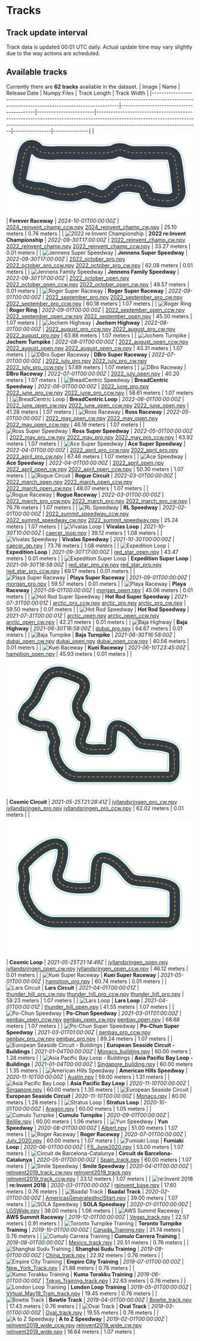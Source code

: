 
# Tracks
## Track update interval
Track data is updated 00:01 UTC daily. Actual update time may vary slightly due to the way actions are scheduled.
## Available tracks
Currently there are **62 tracks** available in the dataset.
| Image                                                                                                                                        | Name                                     | Release Date           | Numpy Files                                                                                                                                                                                          | Track Length   | Track Width   |
|----------------------------------------------------------------------------------------------------------------------------------------------|------------------------------------------|------------------------|------------------------------------------------------------------------------------------------------------------------------------------------------------------------------------------------------|----------------|---------------|
| ![Forever Raceway](./assets/arn:aws:deepracer:us-east-1::track/2024_reinvent_champ/track-resources/2024_reinvent_champ.svg)                  | **Forever Raceway**                      | *2024-10-01T00:00:00Z* | [2024_reinvent_champ_ccw.npy](././npy/2024_reinvent_champ_ccw.npy) [2024_reinvent_champ_cw.npy](././npy/2024_reinvent_champ_cw.npy)                                                                  | 25.10 meters   | 0.76 meters   |
| ![2022 re:Invent Championship](./assets/arn:aws:deepracer:us-east-1::track/2022_reinvent_champ/track-resources/2022_reinvent_champ.svg)      | **2022 re:Invent Championship**          | *2022-09-30T17:00:00Z* | [2022_reinvent_champ_cw.npy](././npy/2022_reinvent_champ_cw.npy) [2022_reinvent_champ.npy](././npy/2022_reinvent_champ.npy) [2022_reinvent_champ_ccw.npy](././npy/2022_reinvent_champ_ccw.npy)       | 33.27 meters   | 0.01 meters   |
| ![Jennens Super Speedway](./assets/arn:aws:deepracer:us-east-1::track/2022_october_pro/track-resources/2022_october_pro.svg)                 | **Jennens Super Speedway**               | *2022-09-30T17:00:00Z* | [2022_october_pro.npy](././npy/2022_october_pro.npy) [2022_october_pro_ccw.npy](././npy/2022_october_pro_ccw.npy) [2022_october_pro_cw.npy](././npy/2022_october_pro_cw.npy)                         | 62.08 meters   | 0.01 meters   |
| ![Jennens Family Speedway](./assets/arn:aws:deepracer:us-east-1::track/2022_october_open/track-resources/2022_october_open.svg)              | **Jennens Family Speedway**              | *2022-09-30T17:00:00Z* | [2022_october_open.npy](././npy/2022_october_open.npy) [2022_october_open_ccw.npy](././npy/2022_october_open_ccw.npy) [2022_october_open_cw.npy](././npy/2022_october_open_cw.npy)                   | 49.57 meters   | 0.01 meters   |
| ![Roger Super Raceway](./assets/arn:aws:deepracer:us-east-1::track/2022_september_pro/track-resources/2022_september_pro.svg)                | **Roger Super Raceway**                  | *2022-09-01T00:00:00Z* | [2022_september_pro.npy](././npy/2022_september_pro.npy) [2022_september_pro_cw.npy](././npy/2022_september_pro_cw.npy) [2022_september_pro_ccw.npy](././npy/2022_september_pro_ccw.npy)             | 60.18 meters   | 1.07 meters   |
| ![Roger Ring](./assets/arn:aws:deepracer:us-east-1::track/2022_september_open/track-resources/2022_september_open.svg)                       | **Roger Ring**                           | *2022-09-01T00:00:00Z* | [2022_september_open_ccw.npy](././npy/2022_september_open_ccw.npy) [2022_september_open_cw.npy](././npy/2022_september_open_cw.npy) [2022_september_open.npy](././npy/2022_september_open.npy)       | 45.30 meters   | 1.07 meters   |
| ![Jochem Highway](./assets/arn:aws:deepracer:us-east-1::track/2022_august_pro/track-resources/2022_august_pro.svg)                           | **Jochem Highway**                       | *2022-08-01T00:00:00Z* | [2022_august_pro_ccw.npy](././npy/2022_august_pro_ccw.npy) [2022_august_pro_cw.npy](././npy/2022_august_pro_cw.npy) [2022_august_pro.npy](././npy/2022_august_pro.npy)                               | 63.88 meters   | 1.07 meters   |
| ![Jochem Turnpike](./assets/arn:aws:deepracer:us-east-1::track/2022_august_open/track-resources/2022_august_open.svg)                        | **Jochem Turnpike**                      | *2022-08-01T00:00:00Z* | [2022_august_open_ccw.npy](././npy/2022_august_open_ccw.npy) [2022_august_open.npy](././npy/2022_august_open.npy) [2022_august_open_cw.npy](././npy/2022_august_open_cw.npy)                         | 43.31 meters   | 1.07 meters   |
| ![DBro Super Raceway](./assets/arn:aws:deepracer:us-east-1::track/2022_july_pro/track-resources/2022_july_pro.svg)                           | **DBro Super Raceway**                   | *2022-07-01T00:00:00Z* | [2022_july_pro.npy](././npy/2022_july_pro.npy) [2022_july_pro_cw.npy](././npy/2022_july_pro_cw.npy) [2022_july_pro_ccw.npy](././npy/2022_july_pro_ccw.npy)                                           | 57.89 meters   | 1.07 meters   |
| ![DBro Raceway](./assets/arn:aws:deepracer:us-east-1::track/2022_july_open/track-resources/2022_july_open.svg)                               | **DBro Raceway**                         | *2022-07-01T00:00:00Z* | [2022_july_open.npy](././npy/2022_july_open.npy)                                                                                                                                                     | 40.20 meters   | 1.07 meters   |
| ![BreadCentric Speedway](./assets/arn:aws:deepracer:us-east-1::track/2022_june_pro/track-resources/2022_june_pro.svg)                        | **BreadCentric Speedway**                | *2022-06-01T00:00:00Z* | [2022_june_pro.npy](././npy/2022_june_pro.npy) [2022_june_pro_cw.npy](././npy/2022_june_pro_cw.npy) [2022_june_pro_ccw.npy](././npy/2022_june_pro_ccw.npy)                                           | 58.61 meters   | 1.07 meters   |
| ![BreadCentric Loop](./assets/arn:aws:deepracer:us-east-1::track/2022_june_open/track-resources/2022_june_open.svg)                          | **BreadCentric Loop**                    | *2022-06-01T00:00:00Z* | [2022_june_open_cw.npy](././npy/2022_june_open_cw.npy) [2022_june_open_ccw.npy](././npy/2022_june_open_ccw.npy) [2022_june_open.npy](././npy/2022_june_open.npy)                                     | 41.28 meters   | 1.07 meters   |
| ![Ross Raceway](./assets/arn:aws:deepracer:us-east-1::track/2022_may_open/track-resources/2022_may_open.svg)                                 | **Ross Raceway**                         | *2022-05-01T00:00:00Z* | [2022_may_open_cw.npy](././npy/2022_may_open_cw.npy) [2022_may_open.npy](././npy/2022_may_open.npy) [2022_may_open_ccw.npy](././npy/2022_may_open_ccw.npy)                                           | 46.16 meters   | 1.07 meters   |
| ![Ross Super Speedway](./assets/arn:aws:deepracer:us-east-1::track/2022_may_pro/track-resources/2022_may_pro.svg)                            | **Ross Super Speedway**                  | *2022-05-01T00:00:00Z* | [2022_may_pro_cw.npy](././npy/2022_may_pro_cw.npy) [2022_may_pro.npy](././npy/2022_may_pro.npy) [2022_may_pro_ccw.npy](././npy/2022_may_pro_ccw.npy)                                                 | 63.92 meters   | 1.07 meters   |
| ![Ace Super Speedway](./assets/arn:aws:deepracer:us-east-1::track/2022_april_pro/track-resources/2022_april_pro.svg)                         | **Ace Super Speedway**                   | *2022-04-01T00:00:00Z* | [2022_april_pro_ccw.npy](././npy/2022_april_pro_ccw.npy) [2022_april_pro.npy](././npy/2022_april_pro.npy) [2022_april_pro_cw.npy](././npy/2022_april_pro_cw.npy)                                     | 67.46 meters   | 1.07 meters   |
| ![Ace Speedway](./assets/arn:aws:deepracer:us-east-1::track/2022_april_open/track-resources/2022_april_open.svg)                             | **Ace Speedway**                         | *2022-04-01T00:00:00Z* | [2022_april_open.npy](././npy/2022_april_open.npy) [2022_april_open_cw.npy](././npy/2022_april_open_cw.npy) [2022_april_open_ccw.npy](././npy/2022_april_open_ccw.npy)                               | 50.30 meters   | 1.07 meters   |
| ![Rogue Circuit](./assets/arn:aws:deepracer:us-east-1::track/2022_march_open/track-resources/2022_march_open.svg)                            | **Rogue Circuit**                        | *2022-03-01T00:00:00Z* | [2022_march_open.npy](././npy/2022_march_open.npy) [2022_march_open_ccw.npy](././npy/2022_march_open_ccw.npy) [2022_march_open_cw.npy](././npy/2022_march_open_cw.npy)                               | 48.07 meters   | 1.07 meters   |
| ![Rogue Raceway](./assets/arn:aws:deepracer:us-east-1::track/2022_march_pro/track-resources/2022_march_pro.svg)                              | **Rogue Raceway**                        | *2022-03-01T00:00:00Z* | [2022_march_pro_ccw.npy](././npy/2022_march_pro_ccw.npy) [2022_march_pro.npy](././npy/2022_march_pro.npy) [2022_march_pro_cw.npy](././npy/2022_march_pro_cw.npy)                                     | 76.76 meters   | 1.07 meters   |
| ![RL Speedway](./assets/arn:aws:deepracer:us-east-1::track/2022_summit_speedway/track-resources/2022_summit_speedway.svg)                    | **RL Speedway**                          | *2022-02-01T00:00:00Z* | [2022_summit_speedway_ccw.npy](././npy/2022_summit_speedway_ccw.npy) [2022_summit_speedway_cw.npy](././npy/2022_summit_speedway_cw.npy) [2022_summit_speedway.npy](././npy/2022_summit_speedway.npy) | 25.24 meters   | 1.07 meters   |
| ![Vivalas Loop](./assets/arn:aws:deepracer:us-east-1::track/caecer_loop/track-resources/caecer_loop.svg)                                     | **Vivalas Loop**                         | *2021-10-30T10:00:00Z* | [caecer_loop.npy](././npy/caecer_loop.npy)                                                                                                                                                           | 39.12 meters   | 1.08 meters   |
| ![Vivalas Speedway](./assets/arn:aws:deepracer:us-east-1::track/caecer_gp/track-resources/caecer_gp.svg)                                     | **Vivalas Speedway**                     | *2021-10-30T00:00:00Z* | [caecer_gp.npy](././npy/caecer_gp.npy)                                                                                                                                                               | 73.78 meters   | 1.08 meters   |
| ![Expedition Loop](./assets/arn:aws:deepracer:us-east-1::track/red_star_open/track-resources/red_star_open.svg)                              | **Expedition Loop**                      | *2021-09-30T17:00:00Z* | [red_star_open.npy](././npy/red_star_open.npy)                                                                                                                                                       | 43.47 meters   | 0.01 meters   |
| ![Expedition Super Loop](./assets/arn:aws:deepracer:us-east-1::track/red_star_pro/track-resources/red_star_pro.svg)                          | **Expedition Super Loop**                | *2021-09-30T16:58:00Z* | [red_star_pro_cw.npy](././npy/red_star_pro_cw.npy) [red_star_pro.npy](././npy/red_star_pro.npy) [red_star_pro_ccw.npy](././npy/red_star_pro_ccw.npy)                                                 | 69.17 meters   | 0.01 meters   |
| ![Playa Super Raceway](./assets/arn:aws:deepracer:us-east-1::track/morgan_pro/track-resources/morgan_pro.svg)                                | **Playa Super Raceway**                  | *2021-09-01T00:00:00Z* | [morgan_pro.npy](././npy/morgan_pro.npy)                                                                                                                                                             | 59.57 meters   | 0.01 meters   |
| ![Playa Raceway](./assets/arn:aws:deepracer:us-east-1::track/morgan_open/track-resources/morgan_open.svg)                                    | **Playa Raceway**                        | *2021-09-01T00:00:00Z* | [morgan_open.npy](././npy/morgan_open.npy)                                                                                                                                                           | 45.06 meters   | 0.01 meters   |
| ![Hot Rod Super Speedway](./assets/arn:aws:deepracer:us-east-1::track/arctic_pro/track-resources/arctic_pro.svg)                             | **Hot Rod Super Speedway**               | *2021-07-31T00:00:01Z* | [arctic_pro_ccw.npy](././npy/arctic_pro_ccw.npy) [arctic_pro.npy](././npy/arctic_pro.npy) [arctic_pro_cw.npy](././npy/arctic_pro_cw.npy)                                                             | 59.50 meters   | 0.01 meters   |
| ![Hot Rod Speedway](./assets/arn:aws:deepracer:us-east-1::track/arctic_open/track-resources/arctic_open.svg)                                 | **Hot Rod Speedway**                     | *2021-07-31T00:00:01Z* | [arctic_open.npy](././npy/arctic_open.npy) [arctic_open_ccw.npy](././npy/arctic_open_ccw.npy) [arctic_open_cw.npy](././npy/arctic_open_cw.npy)                                                       | 42.21 meters   | 0.01 meters   |
| ![Baja Highway](./assets/arn:aws:deepracer:us-east-1::track/dubai_pro/track-resources/dubai_pro.svg)                                         | **Baja Highway**                         | *2021-06-30T16:58:00Z* | [dubai_pro.npy](././npy/dubai_pro.npy)                                                                                                                                                               | 64.67 meters   | 0.01 meters   |
| ![Baja Turnpike](./assets/arn:aws:deepracer:us-east-1::track/dubai_open/track-resources/dubai_open.svg)                                      | **Baja Turnpike**                        | *2021-06-30T16:58:00Z* | [dubai_open_cw.npy](././npy/dubai_open_cw.npy) [dubai_open.npy](././npy/dubai_open.npy) [dubai_open_ccw.npy](././npy/dubai_open_ccw.npy)                                                             | 40.56 meters   | 0.01 meters   |
| ![Kuei Raceway](./assets/arn:aws:deepracer:us-east-1::track/hamption_open/track-resources/hamption_open.svg)                                 | **Kuei Raceway**                         | *2021-06-10T23:45:00Z* | [hamption_open.npy](././npy/hamption_open.npy)                                                                                                                                                       | 45.93 meters   | 0.01 meters   |
| ![Cosmic Circuit](./assets/arn:aws:deepracer:us-east-1::track/jyllandsringen_pro/track-resources/jyllandsringen_pro.svg)                     | **Cosmic Circuit**                       | *2021-05-25T21:28:41Z* | [jyllandsringen_pro_cw.npy](././npy/jyllandsringen_pro_cw.npy) [jyllandsringen_pro.npy](././npy/jyllandsringen_pro.npy) [jyllandsringen_pro_ccw.npy](././npy/jyllandsringen_pro_ccw.npy)             | 62.02 meters   | 0.01 meters   |
| ![Cosmic Loop](./assets/arn:aws:deepracer:us-east-1::track/jyllandsringen_open/track-resources/jyllandsringen_open.svg)                      | **Cosmic Loop**                          | *2021-05-25T21:14:49Z* | [jyllandsringen_open.npy](././npy/jyllandsringen_open.npy) [jyllandsringen_open_cw.npy](././npy/jyllandsringen_open_cw.npy) [jyllandsringen_open_ccw.npy](././npy/jyllandsringen_open_ccw.npy)       | 46.12 meters   | 0.01 meters   |
| ![Kuei Super Raceway](./assets/arn:aws:deepracer:us-east-1::track/hamption_pro/track-resources/hamption_pro.svg)                             | **Kuei Super Raceway**                   | *2021-05-01T00:00:00Z* | [hamption_pro.npy](././npy/hamption_pro.npy)                                                                                                                                                         | 60.74 meters   | 0.01 meters   |
| ![Lars Circuit](./assets/arn:aws:deepracer:us-east-1::track/thunder_hill_pro/track-resources/thunder_hill_pro.svg)                           | **Lars Circuit**                         | *2021-04-01T00:00:01Z* | [thunder_hill_pro_cw.npy](././npy/thunder_hill_pro_cw.npy) [thunder_hill_pro_ccw.npy](././npy/thunder_hill_pro_ccw.npy) [thunder_hill_pro.npy](././npy/thunder_hill_pro.npy)                         | 59.23 meters   | 1.07 meters   |
| ![Lars Loop](./assets/arn:aws:deepracer:us-east-1::track/thunder_hill_open/track-resources/thunder_hill_open.svg)                            | **Lars Loop**                            | *2021-04-01T00:00:01Z* | [thunder_hill_open.npy](././npy/thunder_hill_open.npy)                                                                                                                                               | 41.55 meters   | 1.07 meters   |
| ![Po-Chun Speedway](./assets/arn:aws:deepracer:us-east-1::track/penbay_open/track-resources/penbay_open.svg)                                 | **Po-Chun Speedway**                     | *2021-03-01T01:00:00Z* | [penbay_open_ccw.npy](././npy/penbay_open_ccw.npy) [penbay_open_cw.npy](././npy/penbay_open_cw.npy) [penbay_open.npy](././npy/penbay_open.npy)                                                       | 68.68 meters   | 1.07 meters   |
| ![Po-Chun Super Speedway](./assets/arn:aws:deepracer:us-east-1::track/penbay_pro/track-resources/penbay_pro.svg)                             | **Po-Chun Super Speedway**               | *2021-03-01T01:00:00Z* | [penbay_pro_ccw.npy](././npy/penbay_pro_ccw.npy) [penbay_pro_cw.npy](././npy/penbay_pro_cw.npy) [penbay_pro.npy](././npy/penbay_pro.npy)                                                             | 89.24 meters   | 1.07 meters   |
| ![European Seaside Circuit - Buildings](./assets/arn:aws:deepracer:us-east-1::track/Monaco_building/track-resources/monaco_building.svg)     | **European Seaside Circuit - Buildings** | *2021-01-04T00:00:00Z* | [Monaco_building.npy](././npy/Monaco_building.npy)                                                                                                                                                   | 60.00 meters   | 1.28 meters   |
| ![Asia Pacific Bay Loop - Buildings](./assets/arn:aws:deepracer:us-east-1::track/Singapore_building/track-resources/singapore_building.svg)  | **Asia Pacific Bay Loop - Buildings**    | *2021-01-04T00:00:00Z* | [Singapore_building.npy](././npy/Singapore_building.npy)                                                                                                                                             | 60.00 meters   | 1.35 meters   |
| ![American Hills Speedway](./assets/arn:aws:deepracer:us-east-1::track/Austin/track-resources/austin.svg)                                    | **American Hills Speedway**              | *2020-11-10T00:00:00Z* | [Austin.npy](././npy/Austin.npy)                                                                                                                                                                     | 59.00 meters   | 1.31 meters   |
| ![Asia Pacific Bay Loop](./assets/arn:aws:deepracer:us-east-1::track/Singapore/track-resources/singapore.svg)                                | **Asia Pacific Bay Loop**                | *2020-11-10T00:00:00Z* | [Singapore.npy](././npy/Singapore.npy)                                                                                                                                                               | 60.00 meters   | 1.35 meters   |
| ![European Seaside Circuit](./assets/arn:aws:deepracer:us-east-1::track/Monaco/track-resources/monaco.svg)                                   | **European Seaside Circuit**             | *2020-11-10T00:00:00Z* | [Monaco.npy](././npy/Monaco.npy)                                                                                                                                                                     | 60.00 meters   | 1.28 meters   |
| ![Stratus Loop](./assets/arn:aws:deepracer:us-east-1::track/Aragon/track-resources/aragon.svg)                                               | **Stratus Loop**                         | *2020-10-01T00:00:00Z* | [Aragon.npy](././npy/Aragon.npy)                                                                                                                                                                     | 60.00 meters   | 1.05 meters   |
| ![Cumulo Turnpike](./assets/arn:aws:deepracer:us-east-1::track/Belille/track-resources/belille.svg)                                          | **Cumulo Turnpike**                      | *2020-09-01T00:00:00Z* | [Belille.npy](././npy/Belille.npy)                                                                                                                                                                   | 60.00 meters   | 1.06 meters   |
| ![Yun Speedway](./assets/arn:aws:deepracer:us-east-1::track/Albert/track-resources/albert.svg)                                               | **Yun Speedway**                         | *2020-08-01T00:00:00Z* | [Albert.npy](././npy/Albert.npy)                                                                                                                                                                     | 51.00 meters   | 1.07 meters   |
| ![Roger Raceway](./assets/arn:aws:deepracer:us-east-1::track/July_2020/track-resources/july_2020.svg)                                        | **Roger Raceway**                        | *2020-07-01T00:00:00Z* | [July_2020.npy](././npy/July_2020.npy)                                                                                                                                                               | 60.00 meters   | 1.07 meters   |
| ![Fumiaki Loop](./assets/arn:aws:deepracer:us-east-1::track/FS_June2020/track-resources/fs_june2020.svg)                                     | **Fumiaki Loop**                         | *2020-06-01T00:00:00Z* | [FS_June2020.npy](././npy/FS_June2020.npy)                                                                                                                                                           | 53.00 meters   | 1.07 meters   |
| ![Circuit de Barcelona-Catalunya](./assets/arn:aws:deepracer:us-east-1::track/Spain_track/track-resources/spain_track.svg)                   | **Circuit de Barcelona-Catalunya**       | *2020-05-01T00:00:00Z* | [Spain_track.npy](././npy/Spain_track.npy)                                                                                                                                                           | 60.00 meters   | 1.07 meters   |
| ![Smile Speedway](./assets/arn:aws:deepracer:us-east-1::track/reInvent2019_track/track-resources/reinvent2019_track.svg)                     | **Smile Speedway**                       | *2020-04-01T00:00:00Z* | [reInvent2019_track_cw.npy](././npy/reInvent2019_track_cw.npy) [reInvent2019_track.npy](././npy/reInvent2019_track.npy) [reInvent2019_track_ccw.npy](././npy/reInvent2019_track_ccw.npy)             | 23.12 meters   | 1.07 meters   |
| ![re:Invent 2018](./assets/arn:aws:deepracer:us-east-1::track/reinvent_base/track-resources/reinvent_base.svg)                               | **re:Invent 2018**                       | *2020-03-01T00:00:00Z* | [reinvent_base.npy](././npy/reinvent_base.npy)                                                                                                                                                       | 17.60 meters   | 0.76 meters   |
| ![Baadal Track](./assets/arn:aws:deepracer:us-east-1::track/AmericasGeneratedInclStart/track-resources/americasgeneratedinclstart.svg)       | **Baadal Track**                         | *2020-02-01T00:00:00Z* | [AmericasGeneratedInclStart.npy](././npy/AmericasGeneratedInclStart.npy)                                                                                                                             | 39.00 meters   | 1.07 meters   |
| ![SOLA Speedway](./assets/arn:aws:deepracer:us-east-1::track/LGSWide/track-resources/lgswide.svg)                                            | **SOLA Speedway**                        | *2020-01-01T00:00:00Z* | [LGSWide.npy](././npy/LGSWide.npy)                                                                                                                                                                   | 38.00 meters   | 1.06 meters   |
| ![AWS Summit Raceway](./assets/arn:aws:deepracer:us-east-1::track/Vegas_track/track-resources/vegas_track.svg)                               | **AWS Summit Raceway**                   | *2019-12-01T00:00:00Z* | [Vegas_track.npy](././npy/Vegas_track.npy)                                                                                                                                                           | 22.57 meters   | 0.91 meters   |
| ![Toronto Turnpike Training](./assets/arn:aws:deepracer:us-east-1::track/Canada_Training/track-resources/canada_training.svg)                | **Toronto Turnpike Training**            | *2019-10-01T00:00:00Z* | [Canada_Training.npy](././npy/Canada_Training.npy)                                                                                                                                                   | 21.74 meters   | 0.76 meters   |
| ![Cumulo Carrera Training](./assets/arn:aws:deepracer:us-east-1::track/Mexico_track/track-resources/mexico_track.svg)                        | **Cumulo Carrera Training**              | *2019-09-01T00:00:00Z* | [Mexico_track.npy](././npy/Mexico_track.npy)                                                                                                                                                         | 20.51 meters   | 0.76 meters   |
| ![Shanghai Sudu Training](./assets/arn:aws:deepracer:us-east-1::track/China_track/track-resources/china_track.svg)                           | **Shanghai Sudu Training**               | *2019-08-01T00:00:00Z* | [China_track.npy](././npy/China_track.npy)                                                                                                                                                           | 22.92 meters   | 0.76 meters   |
| ![Empire City Training](./assets/arn:aws:deepracer:us-east-1::track/New_York_Track/track-resources/new_york_track.svg)                       | **Empire City Training**                 | *2019-07-01T00:00:00Z* | [New_York_Track.npy](././npy/New_York_Track.npy)                                                                                                                                                     | 21.88 meters   | 0.76 meters   |
| ![Kumo Torakku Training](./assets/arn:aws:deepracer:us-east-1::track/Tokyo_Training_track/track-resources/tokyo_training_track.svg)          | **Kumo Torakku Training**                | *2019-06-01T00:00:00Z* | [Tokyo_Training_track.npy](././npy/Tokyo_Training_track.npy)                                                                                                                                         | 22.63 meters   | 0.76 meters   |
| ![London Loop Training](./assets/arn:aws:deepracer:us-east-1::track/Virtual_May19_Train_track/track-resources/virtual_may19_train_track.svg) | **London Loop Training**                 | *2019-05-01T00:00:00Z* | [Virtual_May19_Train_track.npy](././npy/Virtual_May19_Train_track.npy)                                                                                                                               | 19.45 meters   | 0.76 meters   |
| ![Bowtie Track](./assets/arn:aws:deepracer:us-east-1::track/Bowtie_track/track-resources/bowtie_track.svg)                                   | **Bowtie Track**                         | *2019-04-01T00:00:00Z* | [Bowtie_track.npy](././npy/Bowtie_track.npy)                                                                                                                                                         | 17.43 meters   | 0.76 meters   |
| ![Oval Track](./assets/arn:aws:deepracer:us-east-1::track/Oval_track/track-resources/oval_track.svg)                                         | **Oval Track**                           | *2019-03-01T00:00:00Z* | [Oval_track.npy](././npy/Oval_track.npy)                                                                                                                                                             | 19.55 meters   | 0.76 meters   |
| ![A to Z Speedway](./assets/arn:aws:deepracer:us-east-1::track/reInvent2019_wide/track-resources/reinvent2019_wide.svg)                      | **A to Z Speedway**                      | *2019-02-01T00:00:00Z* | [reInvent2019_wide_ccw.npy](././npy/reInvent2019_wide_ccw.npy) [reInvent2019_wide_cw.npy](././npy/reInvent2019_wide_cw.npy) [reInvent2019_wide.npy](././npy/reInvent2019_wide.npy)                   | 16.64 meters   | 1.07 meters   |
    